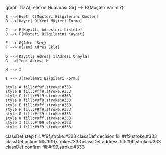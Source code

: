 graph TD
    A[Telefon Numarası Gir] --> B{Müşteri Var mı?}
    
    B -->|Evet| C[Müşteri Bilgilerini Göster]
    B -->|Hayır| D[Yeni Müşteri Formu]
    
    C --> E[Kayıtlı Adresleri Listele]
    D --> F[Müşteri Bilgilerini Kaydet]
    
    E --> G{Adres Seç}
    F --> H[Yeni Adres Ekle]
    
    G -->|Kayıtlı Adres| I[Adresi Onayla]
    G -->|Yeni Adres| H
    
    H --> I
    
    I --> J[Teslimat Bilgileri Formu]
    
    style A fill:#f9f,stroke:#333
    style B fill:#ff9,stroke:#333
    style C fill:#9f9,stroke:#333
    style D fill:#9f9,stroke:#333
    style E fill:#9ff,stroke:#333
    style F fill:#9f9,stroke:#333
    style G fill:#ff9,stroke:#333
    style H fill:#9ff,stroke:#333
    style I fill:#f99,stroke:#333
    style J fill:#9f9,stroke:#333

classDef step fill:#f9f,stroke:#333
classDef decision fill:#ff9,stroke:#333
classDef action fill:#9f9,stroke:#333
classDef address fill:#9ff,stroke:#333
classDef confirm fill:#f99,stroke:#333
